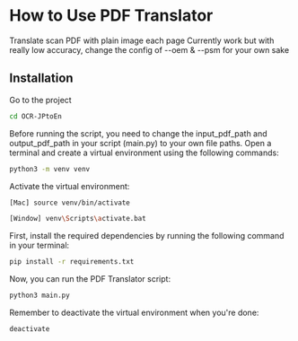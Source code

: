 # How to Use PDF Translator

Translate scan PDF with plain image each page
Currently work but with really low accuracy, change the config of --oem & --psm for your own sake

## Installation

Go to the project

```bash
cd OCR-JPtoEn
```

Before running the script, you need to change the input_pdf_path and output_pdf_path in your script (main.py) to your own file paths. Open a terminal and create a virtual environment using the following commands:

```bash
python3 -m venv venv
```

Activate the virtual environment:

```bash
[Mac] source venv/bin/activate

[Window] venv\Scripts\activate.bat
```

First, install the required dependencies by running the following command in your terminal:

```bash
pip install -r requirements.txt
```

Now, you can run the PDF Translator script:

```bash
python3 main.py
```

Remember to deactivate the virtual environment when you're done:
```bash
deactivate
```

